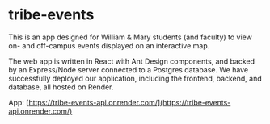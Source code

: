 # tribe-events

This is an app designed for William & Mary students (and faculty) to view on- and off-campus events displayed on an interactive map.

The web app is written in React with Ant Design components, and backed by an Express/Node server connected to a Postgres database. 
We have successfully deployed our application, including the frontend, backend, and database, all hosted on Render.

App: [https://tribe-events-api.onrender.com/](https://tribe-events-api.onrender.com/)
